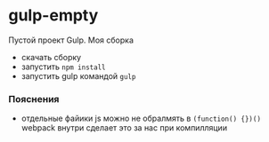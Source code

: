 # gulp-empty
Пустой проект Gulp. Моя сборка

- скачать сборку
- запустить ```npm install```
- запустить gulp командой ```gulp```

### Пояснения
- отдельные файики js можно не обралмять в ```(function() {})()``` webpack внутри сделает это за нас при компилляции

